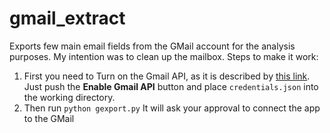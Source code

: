 # gmail_extract
Exports few main email fields from the GMail account for the analysis purposes. My intention was to clean up the mailbox.
Steps to make it work:
1. First you need to Turn on the Gmail API, as it is described by [this link](https://developers.google.com/gmail/api/quickstart/python). Just push the **Enable Gmail API** button and place `credentials.json` into the working directory.
2. Then run `python gexport.py`
It will ask your approval to connect the app to the GMail
